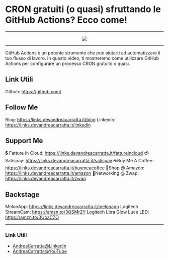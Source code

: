 # CRON gratuiti (o quasi) sfruttando le GitHub Actions? Ecco come!
 
<hr />
 
<div align="center">

<a href="https://www.youtube.com/v/1N3KpQDqYAU?version=3" target="_blank" alt="CRON gratuiti (o quasi) sfruttando le GitHub Actions? Ecco come!">

<img src="https://img.youtube.com/vi/1N3KpQDqYAU/0.jpg" />

</a>

</div>
 
<hr />
 
GitHub Actions è un potente strumento che può aiutarti ad automatizzare il tuo flusso di lavoro. In questo video, ti mostreremo come utilizzare GitHub Actions per configurare un processo CRON gratuito o quasi.


## Link Utili
Github: https://github.com/


## Follow Me

Blog: https://links.devandreacarratta.it/blog 
Linkedin: https://links.devandreacarratta.it/linkedin


## Support Me

💲 Fatture In Cloud: https://links.devandreacarratta.it/fattureincloud
💳Satispay: https://links.devandreacarratta.it/satispay
☕Buy Me A Coffee: https://links.devandreacarratta.it/buymeacoffee
🛒Shop @ Amazon: https://links.devandreacarratta.it/amazon
🤝Networking @ Zwap: https://links.devandreacarratta.it/zwap



## Backstage
MelonApp: https://links.devandreacarratta.it/melonapp
Logitech StreamCam: https://amzn.to/3QSMr2Y
Logitech Litra Glow Luce LED: https://amzn.to/3UoaCZO
 
<hr />
 
### Link Utili
- [AndreaCarratta@Linkedin](https://links.devandreacarratta.it/linkedin)
- [AndreaCarratta@YouTube](https://links.devandreacarratta.it/youtube)


